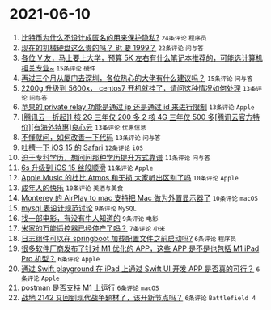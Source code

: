 # 2021-06-10

1. [比特币为什么不设计成匿名的用来保护隐私?](https://www.v2ex.com/t/782546) `24条评论` `程序员`
1. [现在的机械硬盘这么贵的吗？ 8t 要 1999？](https://www.v2ex.com/t/782557) `22条评论` `问与答`
1. [各位 V 友，马上要上大学，预算 5K 左右有什么笔记本推荐的，可能选计算机相关专业~](https://www.v2ex.com/t/782549) `15条评论` `硬件`
1. [再过三个月从厦门去深圳，各位热心的大佬有什么建议吗？](https://www.v2ex.com/t/782548) `15条评论` `问与答`
1. [2200g 升级到 5600x， centos7 开机就挂了，请问这种情况如何处理](https://www.v2ex.com/t/782583) `13条评论` `问与答`
1. [苹果的 private relay 功能是通过 ip 还是通过 id 来进行限制](https://www.v2ex.com/t/782547) `13条评论` `Apple`
1. [[腾讯云一折起]1 核 2G 三年仅 200 多 2 核 4G 三年仅 500 多[腾讯云官方特价][有海外特惠]良心云](https://www.v2ex.com/t/782544) `13条评论` `优惠信息`
1. [不懂就问，如何改善一下代码](https://www.v2ex.com/t/782537) `13条评论` `问与答`
1. [吐槽一下 iOS 15 的 Safari](https://www.v2ex.com/t/782534) `12条评论` `iOS`
1. [迫于专科学历，想问问那种学历提升方式靠谱](https://www.v2ex.com/t/782568) `11条评论` `问与答`
1. [6s 升级到 iOS 15 丝般顺滑](https://www.v2ex.com/t/782545) `11条评论` `Apple`
1. [Apple Music 的杜比 Atmos 和无损 大家听出区别了吗](https://www.v2ex.com/t/782591) `10条评论` `Apple`
1. [成年人的快乐](https://www.v2ex.com/t/782572) `10条评论` `美酒与美食`
1. [Monterey 的 AirPlay to mac 支持把 Mac 做为外置显示器了](https://www.v2ex.com/t/782561) `10条评论` `macOS`
1. [mysql 表设计规范讨论](https://www.v2ex.com/t/782576) `9条评论` `MySQL`
1. [找一部电影，有没有牛人知道的](https://www.v2ex.com/t/782536) `9条评论` `电影`
1. [米家的万能遥控器已经停产了吗？](https://www.v2ex.com/t/782538) `7条评论` `小米`
1. [日志组件可以在 springboot 加载配置文件之前启动吗?](https://www.v2ex.com/t/782573) `6条评论` `程序员`
1. [很多软件厂商发布了针对 M1 优化的 APP，这些 APP 是不是也包括 M1 iPad Pro 机型？](https://www.v2ex.com/t/782565) `6条评论` `Apple`
1. [通过 Swift playground 在 iPad 上通过 Swift UI 开发 APP 是否真的可行？](https://www.v2ex.com/t/782558) `6条评论` `Apple`
1. [postman 是否支持 M1 上运行](https://www.v2ex.com/t/782551) `6条评论` `macOS`
1. [战地 2142 又回到现代战争题材了，该开新节点吗？](https://www.v2ex.com/t/782543) `6条评论` `Battlefield 4`
